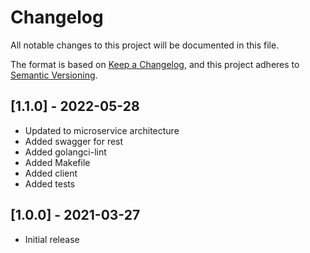 # Changelog

All notable changes to this project will be documented in this file.

The format is based on [Keep a Changelog](https://keepachangelog.com/en/1.0.0/),
and this project adheres to [Semantic Versioning](https://semver.org/spec/v2.0.0.html).

## [1.1.0] - 2022-05-28

- Updated to microservice architecture
- Added swagger for rest
- Added golangci-lint
- Added Makefile
- Added client
- Added tests

## [1.0.0] - 2021-03-27

- Initial release
